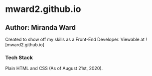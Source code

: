 # mward2.github.io
## Author: Miranda Ward
Created to show off my skills as a Front-End Developer. Viewable at ![mward2.github.io]

### Tech Stack
Plain HTML and CSS (As of August 21st, 2020).
